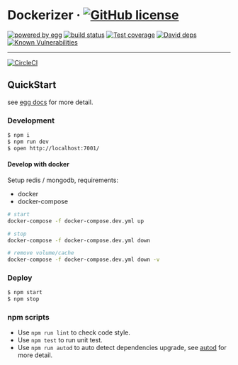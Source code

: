 # Dockerizer &middot;  [![GitHub license][license-image]][license-url] 

[![powered by egg][egg-square]][egg-url]
[![build status][travis-image]][travis-url]
[![Test coverage][codecov-image]][codecov-url]
[![David deps][david-image]][david-url]
[![Known Vulnerabilities][snyk-image]][snyk-url]

[license-image]: https://img.shields.io/badge/license-MIT-blue.svg
[license-url]: https://github.com/ImplementsIO/dockerizer/blob/master/LICENSE
[egg-url]: https://eggjs.org/
[egg-square]: https://img.shields.io/badge/Power%20By%20Egg.js-2.5.0-ff69b4.svg?style=flat-square
[travis-image]: https://img.shields.io/travis/ImplementsIO/dockerizer.svg?style=flat-square
[travis-url]: https://travis-ci.org/ImplementsIO/dockerizer
[codecov-image]: https://img.shields.io/codecov/c/github/ImplementsIO/dockerizer.svg?style=flat-square
[codecov-url]: https://codecov.io/gh/ImplementsIO/dockerizer
[david-image]: https://img.shields.io/david/ImplementsIO/dockerizer.svg?style=flat-square
[david-url]: https://david-dm.org/ImplementsIO/dockerizer
[snyk-image]: https://snyk.io/test/github/ImplementsIO/dockerizer/badge.svg?style=flat-square
[snyk-url]: https://snyk.io/test/github/ImplementsIO/dockerizer

---

[![CircleCI](https://circleci.com/gh/ImplementsIO/dockerizer.svg?style=svg)](https://circleci.com/gh/ImplementsIO/dockerizer)

## QuickStart

<!-- add docs here for user -->

see [egg docs][egg] for more detail.

### Development

```bash
$ npm i
$ npm run dev
$ open http://localhost:7001/
```

#### Develop with docker
Setup redis / mongodb, requirements:

- docker
- docker-compose

```bash
# start
docker-compose -f docker-compose.dev.yml up

# stop 
docker-compose -f docker-compose.dev.yml down

# remove volume/cache
docker-compose -f docker-compose.dev.yml down -v
```

### Deploy

```bash
$ npm start
$ npm stop
```

### npm scripts

- Use `npm run lint` to check code style.
- Use `npm test` to run unit test.
- Use `npm run autod` to auto detect dependencies upgrade, see [autod](https://www.npmjs.com/package/autod) for more detail.


[egg]: https://eggjs.org
